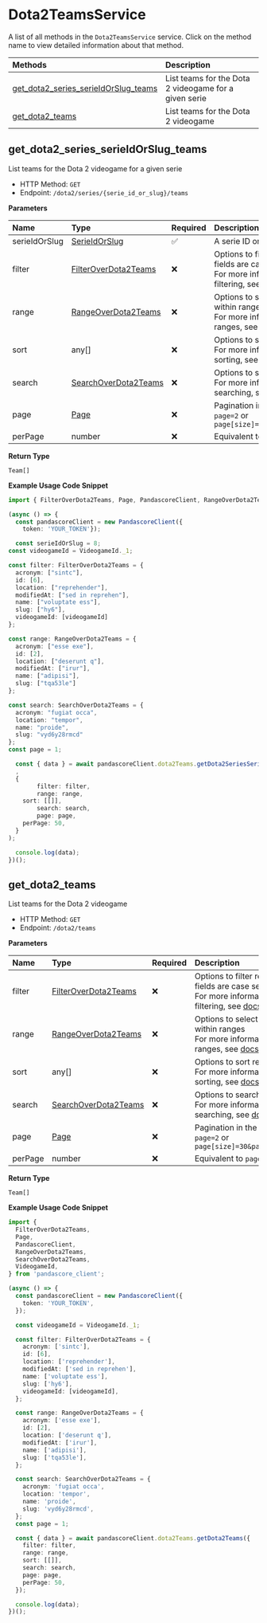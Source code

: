 # Dota2TeamsService

A list of all methods in the `Dota2TeamsService` service. Click on the method name to view detailed information about that method.

| Methods                                                                       | Description                                           |
| :---------------------------------------------------------------------------- | :---------------------------------------------------- |
| [get_dota2_series_serieIdOrSlug_teams](#get_dota2_series_serieidorslug_teams) | List teams for the Dota 2 videogame for a given serie |
| [get_dota2_teams](#get_dota2_teams)                                           | List teams for the Dota 2 videogame                   |

## get_dota2_series_serieIdOrSlug_teams

List teams for the Dota 2 videogame for a given serie

- HTTP Method: `GET`
- Endpoint: `/dota2/series/{serie_id_or_slug}/teams`

**Parameters**

| Name          | Type                                                      | Required | Description                                                                                                                                         |
| :------------ | :-------------------------------------------------------- | :------- | :-------------------------------------------------------------------------------------------------------------------------------------------------- |
| serieIdOrSlug | [SerieIdOrSlug](../models/SerieIdOrSlug.md)               | ✅       | A serie ID or slug                                                                                                                                  |
| filter        | [FilterOverDota2Teams](../models/FilterOverDota2Teams.md) | ❌       | Options to filter results. String fields are case sensitive <br/>For more information on filtering, see [docs](/docs/filtering-and-sorting#filter). |
| range         | [RangeOverDota2Teams](../models/RangeOverDota2Teams.md)   | ❌       | Options to select results within ranges <br/>For more information on ranges, see [docs](/docs/filtering-and-sorting#range).                         |
| sort          | any[]                                                     | ❌       | Options to sort results <br/>For more information on sorting, see [docs](/docs/filtering-and-sorting#sort).                                         |
| search        | [SearchOverDota2Teams](../models/SearchOverDota2Teams.md) | ❌       | Options to search results <br/>For more information on searching, see [docs](/docs/filtering-and-sorting#search).                                   |
| page          | [Page](../models/Page.md)                                 | ❌       | Pagination in the form of `page=2` or `page[size]=30&page[number]=2`                                                                                |
| perPage       | number                                                    | ❌       | Equivalent to `page[size]`                                                                                                                          |

**Return Type**

`Team[]`

**Example Usage Code Snippet**

```typescript
import { FilterOverDota2Teams, Page, PandascoreClient, RangeOverDota2Teams, SearchOverDota2Teams, SerieIdOrSlug, VideogameId } from 'pandascore_client';

(async () => {
  const pandascoreClient = new PandascoreClient({
	token: 'YOUR_TOKEN'});

  const serieIdOrSlug = 8;
const videogameId = VideogameId._1;

const filter: FilterOverDota2Teams = {
  acronym: ["sintc"],
  id: [6],
  location: ["reprehender"],
  modifiedAt: ["sed in reprehen"],
  name: ["voluptate ess"],
  slug: ["hy6"],
  videogameId: [videogameId]
};

const range: RangeOverDota2Teams = {
  acronym: ["esse exe"],
  id: [2],
  location: ["deserunt q"],
  modifiedAt: ["irur"],
  name: ["adipisi"],
  slug: ["tqa53le"]
};

const search: SearchOverDota2Teams = {
  acronym: "fugiat occa",
  location: "tempor",
  name: "proide",
  slug: "vyd6y28rmcd"
};
const page = 1;

  const { data } = await pandascoreClient.dota2Teams.getDota2SeriesSerieIdOrSlugTeams(
  ,
  {
		filter: filter,
		range: range,
    sort: [[]],
		search: search,
		page: page,
    perPage: 50,
  }
);

  console.log(data);
})();
```

## get_dota2_teams

List teams for the Dota 2 videogame

- HTTP Method: `GET`
- Endpoint: `/dota2/teams`

**Parameters**

| Name    | Type                                                      | Required | Description                                                                                                                                         |
| :------ | :-------------------------------------------------------- | :------- | :-------------------------------------------------------------------------------------------------------------------------------------------------- |
| filter  | [FilterOverDota2Teams](../models/FilterOverDota2Teams.md) | ❌       | Options to filter results. String fields are case sensitive <br/>For more information on filtering, see [docs](/docs/filtering-and-sorting#filter). |
| range   | [RangeOverDota2Teams](../models/RangeOverDota2Teams.md)   | ❌       | Options to select results within ranges <br/>For more information on ranges, see [docs](/docs/filtering-and-sorting#range).                         |
| sort    | any[]                                                     | ❌       | Options to sort results <br/>For more information on sorting, see [docs](/docs/filtering-and-sorting#sort).                                         |
| search  | [SearchOverDota2Teams](../models/SearchOverDota2Teams.md) | ❌       | Options to search results <br/>For more information on searching, see [docs](/docs/filtering-and-sorting#search).                                   |
| page    | [Page](../models/Page.md)                                 | ❌       | Pagination in the form of `page=2` or `page[size]=30&page[number]=2`                                                                                |
| perPage | number                                                    | ❌       | Equivalent to `page[size]`                                                                                                                          |

**Return Type**

`Team[]`

**Example Usage Code Snippet**

```typescript
import {
  FilterOverDota2Teams,
  Page,
  PandascoreClient,
  RangeOverDota2Teams,
  SearchOverDota2Teams,
  VideogameId,
} from 'pandascore_client';

(async () => {
  const pandascoreClient = new PandascoreClient({
    token: 'YOUR_TOKEN',
  });

  const videogameId = VideogameId._1;

  const filter: FilterOverDota2Teams = {
    acronym: ['sintc'],
    id: [6],
    location: ['reprehender'],
    modifiedAt: ['sed in reprehen'],
    name: ['voluptate ess'],
    slug: ['hy6'],
    videogameId: [videogameId],
  };

  const range: RangeOverDota2Teams = {
    acronym: ['esse exe'],
    id: [2],
    location: ['deserunt q'],
    modifiedAt: ['irur'],
    name: ['adipisi'],
    slug: ['tqa53le'],
  };

  const search: SearchOverDota2Teams = {
    acronym: 'fugiat occa',
    location: 'tempor',
    name: 'proide',
    slug: 'vyd6y28rmcd',
  };
  const page = 1;

  const { data } = await pandascoreClient.dota2Teams.getDota2Teams({
    filter: filter,
    range: range,
    sort: [[]],
    search: search,
    page: page,
    perPage: 50,
  });

  console.log(data);
})();
```

<!-- This file was generated by liblab | https://liblab.com/ -->

